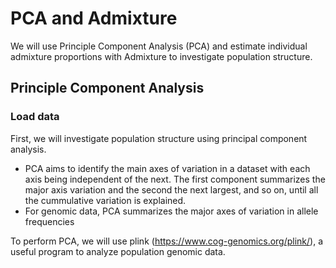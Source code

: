 # PCA and Admixture 

We will use Principle Component Analysis (PCA) and estimate individual admixture proportions with Admixture to investigate population structure. 

## Principle Component Analysis

### Load data

First, we will investigate population structure using principal component analysis. 

- PCA aims to identify the main axes of variation in a dataset with each axis being independent of the next. The first component summarizes the major axis variation and the second the next largest, and so on, until all the cummulative variation is explained. 
- For genomic data, PCA summarizes the major axes of variation in allele frequencies

To perform PCA, we will use plink (https://www.cog-genomics.org/plink/), a useful program to analyze population genomic data. 


